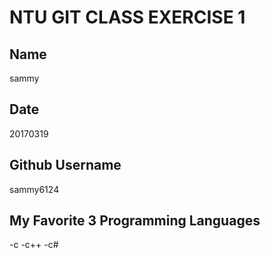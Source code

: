 # NTU GIT CLASS EXERCISE 1

Name
----
sammy

Date
----
20170319

Github Username
---------------
sammy6124

My Favorite 3 Programming Languages
--------------------------------
 -c -c++ -c#